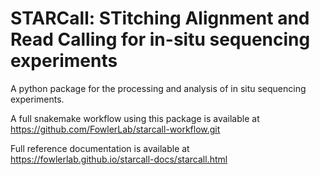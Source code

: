 # STARCall: STitching Alignment and Read Calling for in-situ sequencing experiments

A python package for the processing and analysis of in situ sequencing experiments.

A full snakemake workflow using this package is available at <https://github.com/FowlerLab/starcall-workflow.git>

Full reference documentation is available at <https://fowlerlab.github.io/starcall-docs/starcall.html>
